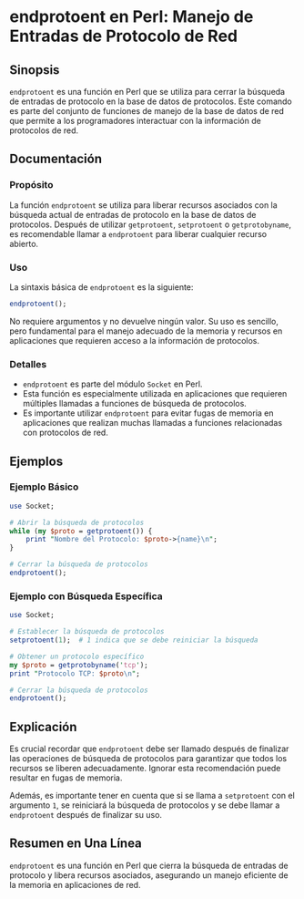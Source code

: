 <!--
Meta Description: # endprotoent en Perl: Manejo de Entradas de Protocolo de Red ## Sinopsis `endprotoent` es una función en Perl que se utiliza para cerrar la búsqueda ...
Meta Keywords: endprotoent, búsqueda, protocolos, que, perl
-->

# endprotoent en Perl: Manejo de Entradas de Protocolo de Red

## Sinopsis
`endprotoent` es una función en Perl que se utiliza para cerrar la búsqueda de entradas de protocolo en la base de datos de protocolos. Este comando es parte del conjunto de funciones de manejo de la base de datos de red que permite a los programadores interactuar con la información de protocolos de red.

## Documentación

### Propósito
La función `endprotoent` se utiliza para liberar recursos asociados con la búsqueda actual de entradas de protocolo en la base de datos de protocolos. Después de utilizar `getprotoent`, `setprotoent` o `getprotobyname`, es recomendable llamar a `endprotoent` para liberar cualquier recurso abierto.

### Uso
La sintaxis básica de `endprotoent` es la siguiente:

```perl
endprotoent();
```

No requiere argumentos y no devuelve ningún valor. Su uso es sencillo, pero fundamental para el manejo adecuado de la memoria y recursos en aplicaciones que requieren acceso a la información de protocolos.

### Detalles
- `endprotoent` es parte del módulo `Socket` en Perl.
- Esta función es especialmente utilizada en aplicaciones que requieren múltiples llamadas a funciones de búsqueda de protocolos.
- Es importante utilizar `endprotoent` para evitar fugas de memoria en aplicaciones que realizan muchas llamadas a funciones relacionadas con protocolos de red.

## Ejemplos

### Ejemplo Básico

```perl
use Socket;

# Abrir la búsqueda de protocolos
while (my $proto = getprotoent()) {
    print "Nombre del Protocolo: $proto->{name}\n";
}

# Cerrar la búsqueda de protocolos
endprotoent();
```

### Ejemplo con Búsqueda Específica

```perl
use Socket;

# Establecer la búsqueda de protocolos
setprotoent(1);  # 1 indica que se debe reiniciar la búsqueda

# Obtener un protocolo específico
my $proto = getprotobyname('tcp');
print "Protocolo TCP: $proto\n";

# Cerrar la búsqueda de protocolos
endprotoent();
```

## Explicación
Es crucial recordar que `endprotoent` debe ser llamado después de finalizar las operaciones de búsqueda de protocolos para garantizar que todos los recursos se liberen adecuadamente. Ignorar esta recomendación puede resultar en fugas de memoria.

Además, es importante tener en cuenta que si se llama a `setprotoent` con el argumento `1`, se reiniciará la búsqueda de protocolos y se debe llamar a `endprotoent` después de finalizar su uso.

## Resumen en Una Línea
`endprotoent` es una función en Perl que cierra la búsqueda de entradas de protocolo y libera recursos asociados, asegurando un manejo eficiente de la memoria en aplicaciones de red.